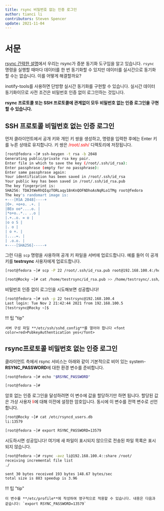 ```yaml
---
title: rsync 비밀번호 없는 인증 로그인
author: tianci li
contributors: Steven Spencer
update: 2021-11-04
---
```


# 서문

[rsync 간략한 설명](01_rsync_overview.md)에서 우리는 rsync가 증분 동기화 도구임을 알고 있습니다. `rsync` 명령을 실행할 때마다 데이터를 한 번 동기화할 수 있지만 데이터를 실시간으로 동기화할 수는 없습니다. 이를 어떻게 해결할까요?

inotify-tools를 사용하면 단방향 실시간 동기화를 구현할 수 있습니다. 실시간 데이터 동기화이므로 사전 조건은 비밀번호 인증 없이 로그인하는 것입니다.

**rsync 프로토콜 또는 SSH 프로토콜에 관계없이 모두 비밀번호 없는 인증 로그인을 구현할 수 있습니다.**

## SSH 프로토콜 비밀번호 없는 인증 로그인

먼저 클라이언트에서 공개 키와 개인 키 쌍을 생성하고, 명령을 입력한 후에는 Enter 키를 누른 상태로 유지합니다. 키 쌍은 <font color=red>/root/.ssh/</font> 디렉토리에 저장됩니다.

```bash
[root@fedora ~]# ssh-keygen -t rsa -b 2048
Generating public/private rsa key pair.
Enter file in which to save the key (/root/.ssh/id_rsa):
Enter passphrase (empty for no passphrase):
Enter same passphrase again:
Your identification has been saved in /root/.ssh/id_rsa
Your public key has been saved in /root/.ssh/id_rsa.pub
The key fingerprint is:
SHA256: TDA3tWeRhQIqzTORLaqy18nKnQOFNDhoAsNqRLo1TMg root@fedora
The key's randomart image is:
+---[RSA 2048]----+
|O+. +o+o. .+. |
|BEo oo*....o. |
|*o+o..*.. ..o |
|.+..o. = o |
|o o S |
|. o |
| o +. |
|....=. |
| .o.o. |
+----[SHA256]-----+
```

그런 다음 `scp` 명령을 사용하여 공개 키 파일을 서버에 업로드합니다. 예를 들어 이 공개 키를 **testrsync** 사용자에게 업로드합니다.

```bash
[root@fedora ~]# scp -P 22 /root/.ssh/id_rsa.pub root@192.168.100.4:/home/testrsync/
```

```bash
[root@Rocky ~]# cat /home/testrsync/id_rsa.pub >> /home/testrsync/.ssh/authorized_keys
```

비밀번호 인증 없이 로그인을 시도해보면 성공합니다!

```bash
[root@fedora ~]# ssh -p 22 testrsync@192.168.100.4
Last login: Tue Nov 2 21:42:44 2021 from 192.168.100.5
[testrsync@Rocky ~]$
```

!!! 팁 "tip"

    서버 구성 파일 **/etc/ssh/sshd_config**를 열어야 합니다 <font color=red>PubkeyAuthentication yes</font>

## rsync프로토콜 비밀번호 없는 인증 로그인

클라이언트 측에서 rsync 서비스는 아래와 같이 기본적으로 비어 있는 system-**RSYNC_PASSWORD**에 대한 환경 변수를 준비합니다.

```bash
[root@fedora ~]# echo "$RSYNC_PASSWORD"

[root@fedora ~]#
```

암호 없는 인증 로그인을 달성하려면 이 변수에 값을 할당하기만 하면 됩니다. 할당된 값은 가상 사용자 <font color=red>li</font>에 대해 이전에 설정한 암호입니다. 동시에 이 변수를 전역 변수로 선언합니다.

```bash
[root@Rocky ~]# cat /etc/rsyncd_users.db
li:13579
```

```bash
[root@fedora ~]# export RSYNC_PASSWORD=13579
```

시도하시면 성공입니다! 여기에 새 파일이 표시되지 않으므로 전송된 파일 목록은 표시되지 않습니다.

```bash
[root@fedora ~]# rsync -avz li@192.168.100.4::share /root/
receiving incremental file list
./

sent 30 bytes received 193 bytes 148.67 bytes/sec
total size is 883 speedup is 3.96
```

!!! 팁 "tip"

    이 변수를 **/etc/profile**에 작성하여 영구적으로 적용할 수 있습니다. 내용은 다음과 같습니다: `export RSYNC_PASSWORD=13579`

